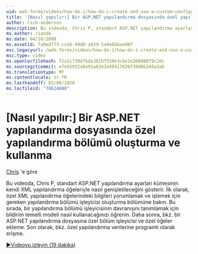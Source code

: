 ```yaml
---
uid: web-forms/videos/how-do-i/how-do-i-create-and-use-a-custom-configuration-section-in-an-aspnet-configuration-file
title: '[Nasıl yapılır:] Bir ASP.NET yapılandırma dosyasında özel yapılandırma bölümü oluşturma ve kullanma | Microsoft Docs'
author: rick-anderson
description: Bu videoda, Chris P, standart ASP.NET yapılandırma ayarları kümesinin kendi XML yapılandırma öğeleriyle nasıl genişletileceğini gösterir. İlk olarak bkz....
ms.author: riande
ms.date: 04/16/2008
ms.assetid: fa9ed773-cceb-49d0-a939-5a9e6bbae00f
msc.legacyurl: /web-forms/videos/how-do-i/how-do-i-create-and-use-a-custom-configuration-section-in-an-aspnet-configuration-file
msc.type: video
ms.openlocfilehash: f1a1c73947bda381bf559e3cbe1e308d0079c2dc
ms.sourcegitcommit: e7e91932a6e91a63e2e46417626f39d6b244a3ab
ms.translationtype: MT
ms.contentlocale: tr-TR
ms.lasthandoff: 03/06/2020
ms.locfileid: "78624686"
---
```

# <a name="how-do-i-create-and-use-a-custom-configuration-section-in-an-aspnet-configuration-file"></a>[Nasıl yapılır:] Bir ASP.NET yapılandırma dosyasında özel yapılandırma bölümü oluşturma ve kullanma

[Chris](https://twitter.com/chrispels) 'e göre

Bu videoda, Chris P, standart ASP.NET yapılandırma ayarları kümesinin kendi XML yapılandırma öğeleriyle nasıl genişletileceğini gösterir. İlk olarak, özel XML yapılandırma öğelerindeki bilgileri yorumlamak ve işlemek için gereken yapılandırma bölümü işleyicisi oluşturma bölümüne bakın. Bu sırada, bir yapılandırma bölümü işleyicisinin davranışını tanımlamak için bildirim temelli modeli nasıl kullanacağınızı öğrenin. Daha sonra, bkz. bir ASP.NET yapılandırma dosyasına özel bölüm işleyicisi ve özel öğeler ekleme. Son olarak, bkz. özel yapılandırma verilerine programlı olarak erişme.

[&#9654;Videoyu izleyin (19 dakika)](https://channel9.msdn.com/Blogs/ASP-NET-Site-Videos/how-do-i-create-and-use-a-custom-configuration-section-in-an-aspnet-configuration-file)
